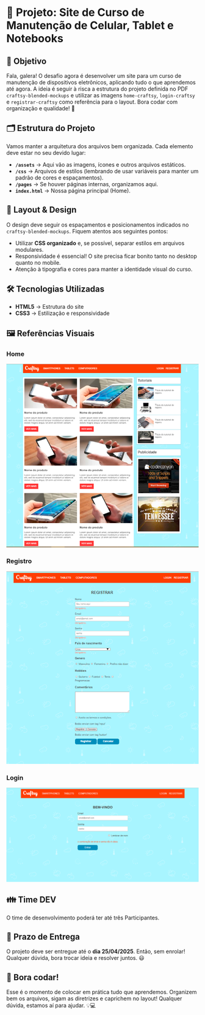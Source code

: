 # 📱 Projeto: Site de Curso de Manutenção de Celular, Tablet e Notebooks

## 🎯 Objetivo

Fala, galera! O desafio agora é desenvolver um site para um curso de manutenção de dispositivos eletrônicos, aplicando tudo o que aprendemos até agora. A ideia é seguir à risca a estrutura do projeto definida no PDF `craftsy-blended-mockups` e utilizar as imagens `home-craftsy`, `login-craftsy` e `registrar-craftsy` como referência para o layout. Bora codar com organização e qualidade! 🚀

## 🗂️ Estrutura do Projeto

Vamos manter a arquitetura dos arquivos bem organizada. Cada elemento deve estar no seu devido lugar:

- **`/assets`** → Aqui vão as imagens, ícones e outros arquivos estáticos.
- **`/css`** → Arquivos de estilos (lembrando de usar variáveis para manter um padrão de cores e espaçamentos).
- **`/pages`** → Se houver páginas internas, organizamos aqui.
- **`index.html`** → Nossa página principal (Home).

## 🎨 Layout & Design

O design deve seguir os espaçamentos e posicionamentos indicados no `craftsy-blended-mockups`. Fiquem atentos aos seguintes pontos:

- Utilizar **CSS organizado** e, se possível, separar estilos em arquivos modulares.
- Responsividade é essencial! O site precisa ficar bonito tanto no desktop quanto no mobile.
- Atenção à tipografia e cores para manter a identidade visual do curso.

## 🛠️ Tecnologias Utilizadas

- **HTML5** → Estrutura do site
- **CSS3** → Estilização e responsividade

## 🖼️ Referências Visuais

### Home
![Home](./prototipos/home-craftsy.png)

### Registro
![Registro](./prototipos/registrar-craftsy.png)

### Login
![Login](./prototipos/login-craftsy.png)

## 👪 Time DEV
O time de desenvolvimento poderá ter até três Participantes.

## 📅 Prazo de Entrega
 
O projeto deve ser entregue até o **dia 25/04/2025**. Então, sem enrolar! Qualquer dúvida, bora trocar ideia e resolver juntos. 😃

## 🚀 Bora codar!

Esse é o momento de colocar em prática tudo que aprendemos. Organizem bem os arquivos, sigam as diretrizes e caprichem no layout! Qualquer dúvida, estamos aí para ajudar. 💡💻

